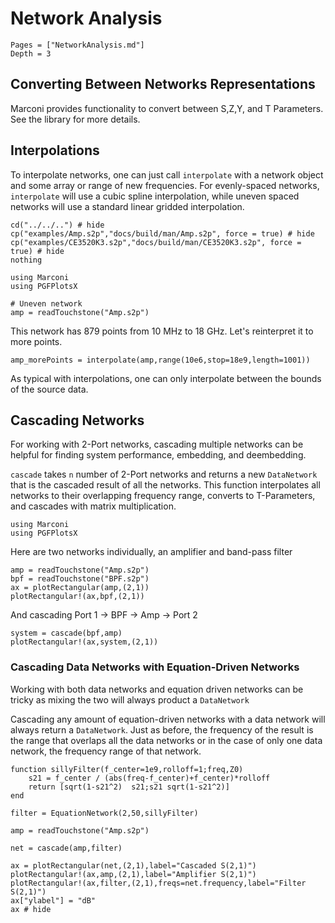 # Network Analysis

```@contents
Pages = ["NetworkAnalysis.md"]
Depth = 3
```

## Converting Between Networks Representations
Marconi provides functionality to convert between S,Z,Y, and T Parameters. See the library for more details.

## Interpolations
To interpolate networks, one can just call `interpolate` with a network object and some
array or range of new frequencies. For evenly-spaced networks, `interpolate` will use a
cubic spline interpolation, while uneven spaced networks will use a standard linear gridded
interpolation.

```@eval
cd("../../..") # hide
cp("examples/Amp.s2p","docs/build/man/Amp.s2p", force = true) # hide
cp("examples/CE3520K3.s2p","docs/build/man/CE3520K3.s2p", force = true) # hide
nothing
```

```@setup interpolation
using Marconi
using PGFPlotsX
```

```@example interpolation
# Uneven network
amp = readTouchstone("Amp.s2p")
```
This network has 879 points from 10 MHz to 18 GHz. Let's reinterpret it to more points.

```@example interpolation
amp_morePoints = interpolate(amp,range(10e6,stop=18e9,length=1001))
```

As typical with interpolations, one can only interpolate between the bounds of the source data.

## Cascading Networks
For working with 2-Port networks, cascading multiple networks can be helpful for finding system
performance, embedding, and deembedding.

`cascade` takes `n` number of 2-Port networks and returns a new `DataNetwork` that is the cascaded
result of all the networks. This function interpolates all networks to their overlapping frequency range,
converts to T-Parameters, and cascades with matrix multiplication.

```@setup cascade
using Marconi
using PGFPlotsX
```

Here are two networks individually, an amplifier and band-pass filter
```@example cascade
amp = readTouchstone("Amp.s2p")
bpf = readTouchstone("BPF.s2p")
ax = plotRectangular(amp,(2,1))
plotRectangular!(ax,bpf,(2,1))
```

And cascading Port 1 -> BPF -> Amp -> Port 2
```@example cascade
system = cascade(bpf,amp)
plotRectangular!(ax,system,(2,1))
```

### Cascading Data Networks with Equation-Driven Networks
Working with both data networks and equation driven networks can be tricky as mixing the two will always product a `DataNetwork`

Cascading any amount of equation-driven networks with a data network will always return a `DataNetwork`. Just as before,
the frequency of the result is the range that overlaps all the data networks or in the case of only one data network, the frequency range
of that network.

```@example cascade
function sillyFilter(f_center=1e9,rolloff=1;freq,Z0)
    s21 = f_center / (abs(freq-f_center)+f_center)*rolloff
    return [sqrt(1-s21^2)  s21;s21 sqrt(1-s21^2)]
end

filter = EquationNetwork(2,50,sillyFilter)

amp = readTouchstone("Amp.s2p")

net = cascade(amp,filter)

ax = plotRectangular(net,(2,1),label="Cascaded S(2,1)")
plotRectangular!(ax,amp,(2,1),label="Amplifier S(2,1)")
plotRectangular!(ax,filter,(2,1),freqs=net.frequency,label="Filter S(2,1)")
ax["ylabel"] = "dB"
ax # hide
```
